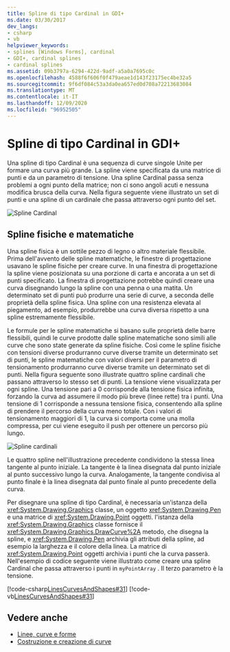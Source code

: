 ```yaml
---
title: Spline di tipo Cardinal in GDI+
ms.date: 03/30/2017
dev_langs:
- csharp
- vb
helpviewer_keywords:
- splines [Windows Forms], cardinal
- GDI+, cardinal splines
- cardinal splines
ms.assetid: 09b3797a-6294-422d-9adf-a5a0a7695c0c
ms.openlocfilehash: 4588f6f606f0f479aeae1d143f23175ec4be32a5
ms.sourcegitcommit: 9f6df084c53a3da0ea657ed0d708a72213683084
ms.translationtype: MT
ms.contentlocale: it-IT
ms.lasthandoff: 12/09/2020
ms.locfileid: "96952505"
---
```

# <a name="cardinal-splines-in-gdi"></a>Spline di tipo Cardinal in GDI+
Una spline di tipo Cardinal è una sequenza di curve singole Unite per formare una curva più grande. La spline viene specificata da una matrice di punti e da un parametro di tensione. Una spline Cardinal passa senza problemi a ogni punto della matrice; non ci sono angoli acuti e nessuna modifica brusca della curva. Nella figura seguente viene illustrato un set di punti e una spline di un cardinale che passa attraverso ogni punto del set.  
  
 ![Spline Cardinal](./media/aboutgdip02-art09.gif "Aboutgdip02_art09")  
  
## <a name="physical-and-mathematical-splines"></a>Spline fisiche e matematiche  
 Una spline fisica è un sottile pezzo di legno o altro materiale flessibile. Prima dell'avvento delle spline matematiche, le finestre di progettazione usavano le spline fisiche per creare curve. In una finestra di progettazione la spline viene posizionata su una porzione di carta e ancorata a un set di punti specificato. La finestra di progettazione potrebbe quindi creare una curva disegnando lungo la spline con una penna o una matita. Un determinato set di punti può produrre una serie di curve, a seconda delle proprietà della spline fisica. Una spline con una resistenza elevata al piegamento, ad esempio, produrrebbe una curva diversa rispetto a una spline estremamente flessibile.  
  
 Le formule per le spline matematiche si basano sulle proprietà delle barre flessibili, quindi le curve prodotte dalle spline matematiche sono simili alle curve che sono state generate da spline fisiche. Così come le spline fisiche con tensioni diverse produrranno curve diverse tramite un determinato set di punti, le spline matematiche con valori diversi per il parametro di tensionamento produrranno curve diverse tramite un determinato set di punti. Nella figura seguente sono illustrate quattro spline cardinali che passano attraverso lo stesso set di punti. La tensione viene visualizzata per ogni spline. Una tensione pari a 0 corrisponde alla tensione fisica infinita, forzando la curva ad assumere il modo più breve (linee rette) tra i punti. Una tensione di 1 corrisponde a nessuna tensione fisica, consentendo alla spline di prendere il percorso della curva meno totale. Con i valori di tensionamento maggiori di 1, la curva si comporta come una molla compressa, per cui viene eseguito il push per ottenere un percorso più lungo.  
  
 ![Spline cardinali](./media/aboutgdip02-art10.gif "Aboutgdip02_art10")  
  
 Le quattro spline nell'illustrazione precedente condividono la stessa linea tangente al punto iniziale. La tangente è la linea disegnata dal punto iniziale al punto successivo lungo la curva. Analogamente, la tangente condivisa al punto finale è la linea disegnata dal punto finale al punto precedente della curva.  
  
 Per disegnare una spline di tipo Cardinal, è necessaria un'istanza della <xref:System.Drawing.Graphics> classe, un oggetto <xref:System.Drawing.Pen> e una matrice di <xref:System.Drawing.Point> oggetti. l'istanza della <xref:System.Drawing.Graphics> classe fornisce il <xref:System.Drawing.Graphics.DrawCurve%2A> metodo, che disegna la spline, e <xref:System.Drawing.Pen> archivia gli attributi della spline, ad esempio la larghezza e il colore della linea. La matrice di <xref:System.Drawing.Point> oggetti archivia i punti che la curva passerà. Nell'esempio di codice seguente viene illustrato come creare una spline Cardinal che passa attraverso i punti in `myPointArray` . Il terzo parametro è la tensione.  
  
 [!code-csharp[LinesCurvesAndShapes#31](~/samples/snippets/csharp/VS_Snippets_Winforms/LinesCurvesAndShapes/CS/Class1.cs#31)]
 [!code-vb[LinesCurvesAndShapes#31](~/samples/snippets/visualbasic/VS_Snippets_Winforms/LinesCurvesAndShapes/VB/Class1.vb#31)]  
  
## <a name="see-also"></a>Vedere anche

- [Linee, curve e forme](lines-curves-and-shapes.md)
- [Costruzione e creazione di curve](constructing-and-drawing-curves.md)
